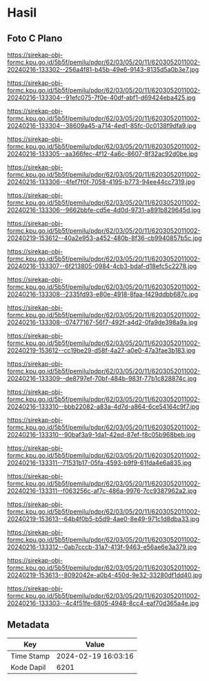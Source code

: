 # Hasil

## Foto C Plano

https://sirekap-obj-formc.kpu.go.id/5b5f/pemilu/pdpr/62/03/05/20/11/6203052011002-20240216-133302--256a4f81-b45b-49e6-9143-8135d5a0b3e7.jpg

https://sirekap-obj-formc.kpu.go.id/5b5f/pemilu/pdpr/62/03/05/20/11/6203052011002-20240216-133304--91efc075-7f0e-40df-abf1-d69424eba425.jpg

https://sirekap-obj-formc.kpu.go.id/5b5f/pemilu/pdpr/62/03/05/20/11/6203052011002-20240216-133304--38609a45-a714-4ed1-85fc-0c0138f9dfa9.jpg

https://sirekap-obj-formc.kpu.go.id/5b5f/pemilu/pdpr/62/03/05/20/11/6203052011002-20240216-133305--aa366fec-4f12-4a6c-8607-8f32ac92d0be.jpg

https://sirekap-obj-formc.kpu.go.id/5b5f/pemilu/pdpr/62/03/05/20/11/6203052011002-20240216-133306--4fef7f0f-7058-4195-b773-94ee44cc7319.jpg

https://sirekap-obj-formc.kpu.go.id/5b5f/pemilu/pdpr/62/03/05/20/11/6203052011002-20240216-133306--9662bbfe-cd5e-4d0d-9731-a891b829645d.jpg

https://sirekap-obj-formc.kpu.go.id/5b5f/pemilu/pdpr/62/03/05/20/11/6203052011002-20240219-153612--40a2e953-a452-480b-8f36-cb9940857b5c.jpg

https://sirekap-obj-formc.kpu.go.id/5b5f/pemilu/pdpr/62/03/05/20/11/6203052011002-20240216-133307--6f213805-0984-4cb3-bdaf-d18efc5c2278.jpg

https://sirekap-obj-formc.kpu.go.id/5b5f/pemilu/pdpr/62/03/05/20/11/6203052011002-20240216-133308--2335fd93-e80e-4918-8faa-f429ddbb687c.jpg

https://sirekap-obj-formc.kpu.go.id/5b5f/pemilu/pdpr/62/03/05/20/11/6203052011002-20240216-133308--07477167-56f7-492f-a4d2-0fa9de398a9a.jpg

https://sirekap-obj-formc.kpu.go.id/5b5f/pemilu/pdpr/62/03/05/20/11/6203052011002-20240219-153612--cc19be29-d58f-4a27-a0e0-47a3fae3b183.jpg

https://sirekap-obj-formc.kpu.go.id/5b5f/pemilu/pdpr/62/03/05/20/11/6203052011002-20240216-133309--de8797ef-70bf-484b-983f-77b1c828874c.jpg

https://sirekap-obj-formc.kpu.go.id/5b5f/pemilu/pdpr/62/03/05/20/11/6203052011002-20240216-133310--bbb22082-a83a-4d7d-a864-6ce54164c9f7.jpg

https://sirekap-obj-formc.kpu.go.id/5b5f/pemilu/pdpr/62/03/05/20/11/6203052011002-20240216-133310--90baf3a9-1da1-42ed-87ef-f8c05b968beb.jpg

https://sirekap-obj-formc.kpu.go.id/5b5f/pemilu/pdpr/62/03/05/20/11/6203052011002-20240216-133311--71531b17-05fa-4593-b9f9-61fda4e6a835.jpg

https://sirekap-obj-formc.kpu.go.id/5b5f/pemilu/pdpr/62/03/05/20/11/6203052011002-20240216-133311--f063256c-af7c-486a-9976-7cc9387962a2.jpg

https://sirekap-obj-formc.kpu.go.id/5b5f/pemilu/pdpr/62/03/05/20/11/6203052011002-20240219-153613--64b4f0b5-b5d9-4ae0-8e49-971c1d8dba33.jpg

https://sirekap-obj-formc.kpu.go.id/5b5f/pemilu/pdpr/62/03/05/20/11/6203052011002-20240216-133312--0ab7cccb-31a7-413f-9463-e56ae6e3a379.jpg

https://sirekap-obj-formc.kpu.go.id/5b5f/pemilu/pdpr/62/03/05/20/11/6203052011002-20240219-153613--8092042e-a0b4-450d-9e32-33280df1dd40.jpg

https://sirekap-obj-formc.kpu.go.id/5b5f/pemilu/pdpr/62/03/05/20/11/6203052011002-20240216-133303--4c4f51fe-6805-4948-8cc4-eaf70d365a4e.jpg


## Metadata

| Key        | Value               |
| ---------- | ------------------- |
| Time Stamp | 2024-02-19 16:03:16 |
| Kode Dapil | 6201                |



